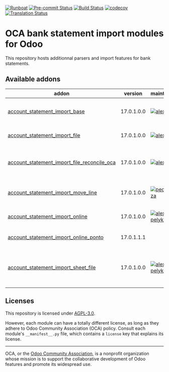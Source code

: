 
[![Runboat](https://img.shields.io/badge/runboat-Try%20me-875A7B.png)](https://runboat.odoo-community.org/builds?repo=OCA/bank-statement-import&target_branch=17.0)
[![Pre-commit Status](https://github.com/OCA/bank-statement-import/actions/workflows/pre-commit.yml/badge.svg?branch=17.0)](https://github.com/OCA/bank-statement-import/actions/workflows/pre-commit.yml?query=branch%3A17.0)
[![Build Status](https://github.com/OCA/bank-statement-import/actions/workflows/test.yml/badge.svg?branch=17.0)](https://github.com/OCA/bank-statement-import/actions/workflows/test.yml?query=branch%3A17.0)
[![codecov](https://codecov.io/gh/OCA/bank-statement-import/branch/17.0/graph/badge.svg)](https://codecov.io/gh/OCA/bank-statement-import)
[![Translation Status](https://translation.odoo-community.org/widgets/bank-statement-import-17-0/-/svg-badge.svg)](https://translation.odoo-community.org/engage/bank-statement-import-17-0/?utm_source=widget)

<!-- /!\ do not modify above this line -->

# OCA bank statement import modules for Odoo

This repository hosts additionnal parsers and import features for bank statements.

<!-- /!\ do not modify below this line -->

<!-- prettier-ignore-start -->

[//]: # (addons)

Available addons
----------------
addon | version | maintainers | summary
--- | --- | --- | ---
[account_statement_import_base](account_statement_import_base/) | 17.0.1.0.0 | [![alexis-via](https://github.com/alexis-via.png?size=30px)](https://github.com/alexis-via) | Base module for Bank Statement Import
[account_statement_import_file](account_statement_import_file/) | 17.0.1.0.0 | [![alexis-via](https://github.com/alexis-via.png?size=30px)](https://github.com/alexis-via) | Import Statement Files
[account_statement_import_file_reconcile_oca](account_statement_import_file_reconcile_oca/) | 17.0.1.0.0 | [![alexis-via](https://github.com/alexis-via.png?size=30px)](https://github.com/alexis-via) | Import Statement Files and Go Direct to Reconciliation
[account_statement_import_move_line](account_statement_import_move_line/) | 17.0.1.0.0 | [![pedrobaeza](https://github.com/pedrobaeza.png?size=30px)](https://github.com/pedrobaeza) | Import journal items into bank statement
[account_statement_import_online](account_statement_import_online/) | 17.0.1.0.0 | [![alexey-pelykh](https://github.com/alexey-pelykh.png?size=30px)](https://github.com/alexey-pelykh) | Online bank statements update
[account_statement_import_online_ponto](account_statement_import_online_ponto/) | 17.0.1.1.1 |  | Online Bank Statements: MyPonto.com
[account_statement_import_sheet_file](account_statement_import_sheet_file/) | 17.0.1.0.0 | [![alexey-pelykh](https://github.com/alexey-pelykh.png?size=30px)](https://github.com/alexey-pelykh) | Import TXT/CSV or XLSX files as Bank Statements in Odoo

[//]: # (end addons)

<!-- prettier-ignore-end -->

## Licenses

This repository is licensed under [AGPL-3.0](LICENSE).

However, each module can have a totally different license, as long as they adhere to Odoo Community Association (OCA)
policy. Consult each module's `__manifest__.py` file, which contains a `license` key
that explains its license.

----
OCA, or the [Odoo Community Association](http://odoo-community.org/), is a nonprofit
organization whose mission is to support the collaborative development of Odoo features
and promote its widespread use.
